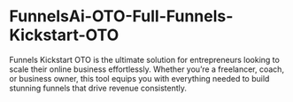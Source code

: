 # FunnelsAi-OTO-Full-Funnels-Kickstart-OTO
Funnels Kickstart OTO is the ultimate solution for entrepreneurs looking to scale their online business effortlessly. Whether you’re a freelancer, coach, or business owner, this tool equips you with everything needed to build stunning funnels that drive revenue consistently.
